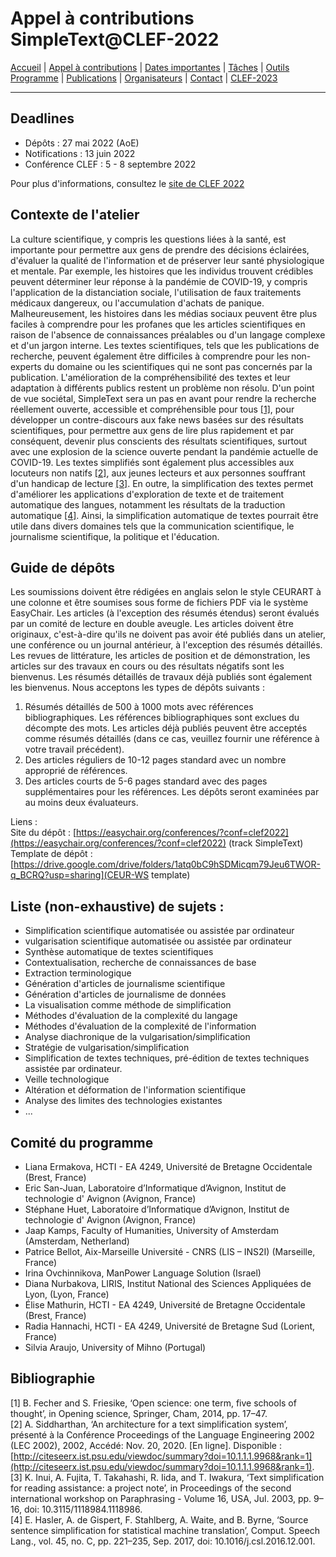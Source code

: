 # Appel à contributions SimpleText@CLEF-2022

[Accueil](./) | [Appel à contributions](./CFP) | [Dates importantes](./dates) | [Tâches](./tasks)  | [Outils](./tools) 
[Programme](./program) | [Publications](./publications) | [Organisateurs](./organisers) | [Contact](./contact) | [CLEF-2023](https://simpletext-project.com/2023/clef)

---

## Deadlines

* Dépôts : 27 mai 2022 (AoE)  
* Notifications : 13 juin 2022  
* Conférence CLEF : 5 - 8 septembre 2022  

Pour plus d'informations, consultez le [site de CLEF 2022](https://clef2022.clef-initiative.eu/index.php)

## Contexte de l'atelier
La culture scientifique, y compris les questions liées à la santé, est importante pour permettre aux gens de prendre des décisions éclairées, d'évaluer la qualité de l'information et de préserver leur santé physiologique et mentale. Par exemple, les histoires que les individus trouvent crédibles peuvent déterminer leur réponse à la pandémie de COVID-19, y compris l'application de la distanciation sociale, l'utilisation de faux traitements médicaux dangereux, ou l'accumulation d'achats de panique. Malheureusement, les histoires dans les médias sociaux peuvent être plus faciles à comprendre pour les profanes que les articles scientifiques en raison de l'absence de connaissances préalables ou d'un langage complexe et d'un jargon interne. Les textes scientifiques, tels que les publications de recherche, peuvent également être difficiles à comprendre pour les non-experts du domaine ou les scientifiques qui ne sont pas concernés par la publication. L'amélioration de la compréhensibilité des textes et leur adaptation à différents publics restent un problème non résolu. D'un point de vue sociétal, SimpleText sera un pas en avant pour rendre la recherche réellement ouverte, accessible et compréhensible pour tous [[1]](#bibliographie), pour développer un contre-discours aux fake news basées sur des résultats scientifiques, pour permettre aux gens de lire plus rapidement et par conséquent, devenir plus conscients des résultats scientifiques, surtout avec une explosion de la science ouverte pendant la pandémie actuelle de COVID-19. Les textes simplifiés sont également plus accessibles aux locuteurs non natifs [[2]](#bibliographie), aux jeunes lecteurs et aux personnes souffrant d'un handicap de lecture [[3]](#bibliographie). En outre, la simplification des textes permet d'améliorer les applications d'exploration de texte et de traitement automatique des langues, notamment les résultats de la traduction automatique [[4]](#bibliographie). Ainsi, la simplification automatique de textes pourrait être utile dans divers domaines tels que la communication scientifique, le journalisme scientifique, la politique et l'éducation.

## Guide de dépôts
Les soumissions doivent être rédigées en anglais selon le style CEURART à une colonne et être soumises sous forme de fichiers PDF via le système EasyChair. Les articles (à l'exception des résumés étendus) seront évalués par un comité de lecture en double aveugle. Les articles doivent être originaux, c'est-à-dire qu'ils ne doivent pas avoir été publiés dans un atelier, une conférence ou un journal antérieur, à l'exception des résumés détaillés. Les revues de littérature, les articles de position et de démonstration, les articles sur des travaux en cours ou des résultats négatifs sont les bienvenus. Les résumés détaillés de travaux déjà publiés sont également les bienvenus. Nous acceptons les types de dépôts suivants :  

1. Résumés détaillés de 500 à 1000 mots avec références bibliographiques. Les références bibliographiques sont exclues du décompte des mots. Les articles déjà publiés peuvent être acceptés comme résumés détaillés (dans ce cas, veuillez fournir une référence à votre travail précédent).
2. Des articles réguliers de 10-12 pages standard avec un nombre approprié de références.
3. Des articles courts de 5-6 pages standard avec des pages supplémentaires pour les références.
Les dépôts seront examinées par au moins deux évaluateurs.

Liens :  
Site du dépôt : [https://easychair.org/conferences/?conf=clef2022](https://easychair.org/conferences/?conf=clef2022) (track SimpleText)
Template de dépôt : [https://drive.google.com/drive/folders/1atq0bC9hSDMicqm79Jeu6TWOR-q_BCRQ?usp=sharing](CEUR-WS template)

## Liste (non-exhaustive) de sujets :
* Simplification scientifique automatisée ou assistée par ordinateur
* vulgarisation scientifique automatisée ou assistée par ordinateur
* Synthèse automatique de textes scientifiques
* Contextualisation, recherche de connaissances de base
* Extraction terminologique
* Génération d'articles de journalisme scientifique
* Génération d'articles de journalisme de données
* La visualisation comme méthode de simplification
* Méthodes d'évaluation de la complexité du langage
* Méthodes d'évaluation de la complexité de l'information
* Analyse diachronique de la vulgarisation/simplification
* Stratégie de vulgarisation/simplification
* Simplification de textes techniques, pré-édition de textes techniques assistée par ordinateur.
* Veille technologique
* Altération et déformation de l'information scientifique
* Analyse des limites des technologies existantes
* ...

## Comité du programme
* Liana Ermakova, HCTI - EA 4249, Université de Bretagne Occidentale (Brest, France)
* Eric San-Juan, Laboratoire d’Informatique d’Avignon, Institut de technologie d' Avignon (Avignon, France)
* Stéphane Huet, Laboratoire d’Informatique d’Avignon, Institut de technologie d' Avignon (Avignon, France)
* Jaap Kamps, Faculty of Humanities, University of Amsterdam (Amsterdam, Netherland)
* Patrice Bellot, Aix-Marseille Université - CNRS (LIS – INS2I) (Marseille, France)
* Irina Ovchinnikova, ManPower Language Solution (Israel)
* Diana Nurbakova, LIRIS, Institut National des Sciences Appliquées de Lyon, (Lyon, France)
* Élise Mathurin, HCTI - EA 4249, Université de Bretagne Occidentale (Brest, France)
* Radia Hannachi, HCTI - EA 4249, Université de Bretagne Sud (Lorient, France)
* Silvia Araujo, University of Mihno (Portugal)

## Bibliographie
[1] B. Fecher and S. Friesike, ‘Open science: one term, five schools of thought’, in Opening science, Springer, Cham, 2014, pp. 17–47.  
[2] A. Siddharthan, ‘An architecture for a text simplification system’, présenté à la Conférence Proceedings of the Language Engineering 2002 (LEC 2002), 2002, Accédé: Nov. 20, 2020. [En ligne]. Disponible : [http://citeseerx.ist.psu.edu/viewdoc/summary?doi=10.1.1.1.9968&rank=1](http://citeseerx.ist.psu.edu/viewdoc/summary?doi=10.1.1.1.9968&rank=1).  
[3] K. Inui, A. Fujita, T. Takahashi, R. Iida, and T. Iwakura, ‘Text simplification for reading assistance: a project note’, in Proceedings of the second international workshop on Paraphrasing - Volume 16, USA, Jul. 2003, pp. 9–16, doi: 10.3115/1118984.1118986.  
[4] E. Hasler, A. de Gispert, F. Stahlberg, A. Waite, and B. Byrne, ‘Source sentence simplification for statistical machine translation’, Comput. Speech Lang., vol. 45, no. C, pp. 221–235, Sep. 2017, doi: 10.1016/j.csl.2016.12.001.

